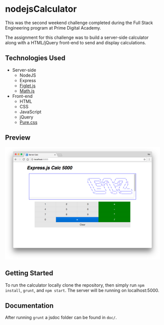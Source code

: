 # nodejsCalculator

This was the second weekend challenge completed during the Full Stack Engineering program at Prime Digital Academy.

The assignment for this challenge was to build a server-side calculator along with a HTML/jQuery front-end to send and display calculations.

## Technologies Used

* Server-side
  * NodeJS
  * Express
  * [Figlet.js](https://www.npmjs.com/package/figlet)
  * [Math.js](http://mathjs.org/)
* Front-end
  * HTML
  * CSS
  * JavaScript
  * jQuery
  * [Pure.css](https://purecss.io/)

## Preview

![preview](expessjscalcscreenshot.png)

## Getting Started

To run the calculator locally clone the repository, then simply run `npm install`, `grunt`, and `npm start`. The server will be running on localhost:5000.

## Documentation

After running `grunt` a jsdoc folder can be found in `doc/`.
